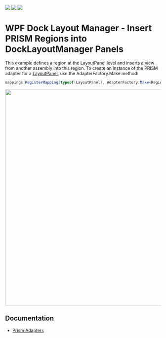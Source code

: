 <!-- default badges list -->
![](https://img.shields.io/endpoint?url=https://codecentral.devexpress.com/api/v1/VersionRange/128643651/22.1.3%2B)
[![](https://img.shields.io/badge/Open_in_DevExpress_Support_Center-FF7200?style=flat-square&logo=DevExpress&logoColor=white)](https://supportcenter.devexpress.com/ticket/details/E1926)
[![](https://img.shields.io/badge/📖_How_to_use_DevExpress_Examples-e9f6fc?style=flat-square)](https://docs.devexpress.com/GeneralInformation/403183)
<!-- default badges end -->

# WPF Dock Layout Manager - Insert PRISM Regions into DockLayoutManager Panels

This example defines a region at the [LayoutPanel](https://docs.devexpress.com/WPF/DevExpress.Xpf.Docking.LayoutPanel) level and inserts a view from another assembly into this region. To create an instance of the PRISM adapter for a [LayoutPanel](https://docs.devexpress.com/WPF/DevExpress.Xpf.Docking.LayoutPanel), use the AdapterFactory.Make method:


```cs
mappings.RegisterMapping(typeof(LayoutPanel), AdapterFactory.Make<RegionAdapterBase<LayoutPanel>>(factory));
```

<img src="https://user-images.githubusercontent.com/12169834/175358011-ac1b0321-5282-40d1-8aab-57b8948b5fd4.png" width=700px/>

## Documentation

- [Prism Adapters](https://docs.devexpress.com/WPF/117848/common-concepts/prism-adapters)
